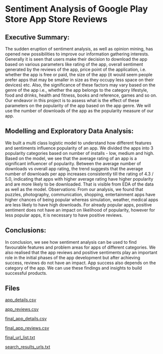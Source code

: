 
# Sentiment Analysis of Google Play Store App Store Reviews


## Executive Summary:
The sudden eruption of sentiment analysis, as well as opinion mining, has opened new possibilities to improve our information gathering interests. Generally it is seen that users make their decision to download the app based on various parameters like rating of the app, overall sentiment generated by the reviews of the app, price point of the application, i.e. whether the app is free or paid, the size of the app (it would seem people prefer apps that may be smaller in size as they occupy less space on their devices) etc. Also, the significance of these factors may vary based on the genre of the app i.e., whether the app belongs to the category lifestyle, food and drinks, health and fitness, books and reference, games and so on. Our endeavor in this project is to assess what is the effect of these parameters on the popularity of the app based on the app genre. We will use the number of downloads of the app as the popularity measure of our app.  

## Modelling and Exploratory Data Analysis:
We built a multi class logistic model to understand how different features and sentiments influence popularity of an app. We divided the apps into 3 popularity categories based on number of installs - low, medium and high. Based on the model, we see that the average rating of an app is a significant influencer of popularity. Between the average number of downloads vs overall app rating, the trend suggests that the average number of downloads per app increases consistently till the rating of 4.3 / 5.0,  indicating that apps with higher average rating have higher popularity and are more likely to be downloaded. That is visible from EDA of the data as well as the model.
Observations: 
From our analysis, we found that puzzles, photography, communication, shopping, entertainment apps have higher chances of being popular whereas simulation, weather, medical apps are less likely to have high downloads. 
For already popular apps, positive sentiment does not have an impact on likelihood of popularity, however for less popular apps, it is necessary to have positive reviews.

## Conclusions: 
In conclusion, we see how sentiment analysis can be used to find favourable features and problem areas for apps of different categories.
We also realised that the app reviews and positive sentiments play an important role in the initial phases of the app development but after achieving success, reviews do not have an impact.
App success also depends on the category of the app. We can use these findings and insights to build successful products. 

## Files
[app_details.csv][1]

[app_reviews.csv][2]

[final_app_details.csv][3]

[final_app_reviews.csv][4]

[final_url_list.txt][5]

[search_results_urls.txt][6]

[1]: https://www.dropbox.com/s/4896t5e68almekk/app_details.csv?dl=1
[2]: https://www.dropbox.com/s/o2o7g2o2wcdokbo/app_reviews.csv?dl=1
[3]: https://www.dropbox.com/s/ndicz60l9ilw5zd/final_app_details.csv?dl=1
[4]: https://www.dropbox.com/s/xa8p7c9eyaj6sks/final_app_reviews.csv?dl=1
[5]: https://www.dropbox.com/s/0cuut2p8rx1txsk/final_url_list.txt?dl=1
[6]: https://www.dropbox.com/s/9vv6rh327t1lbyc/search_results_urls.txt?dl=1
